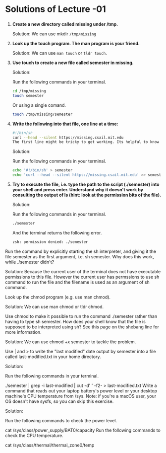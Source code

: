# Solutions of Lecture -01

###
1. **Create a new directory called missing under /tmp.**

    Solution: We can use mkdir ```/tmp/missing``` 

2. **Look up the touch program. The man program is your friend.**

    Solution: We can use ```man touch``` or ```tldr touch```.

3. **Use touch to create a new file called semester in missing.**

    Solution:

    Run the following commands in your terminal.

    ```bash
    cd /tmp/missing
    touch semester
    ```

    Or using a single comand.

    ```bash
    touch /tmp/missing/semester
    ```

4. **Write the following into that file, one line at a time:**

    ```bash
    #!/bin/sh
    curl --head --silent https://missing.csail.mit.edu
    The first line might be tricky to get working. Its helpful to know that # starts a comment in Bash, and ! has a special meaning even within double-quoted (") strings. Bash treats single-quoted strings (') differently: they will do the trick in this case. See the Bash quoting manual page for more information.
    ```

    Solution:

    Run the following commands in your terminal.

    ```bash
    echo '#!/bin/sh' > semester
    echo 'curl --head --silent https://missing.csail.mit.edu' >> semester
    ```

5. **Try to execute the file, i.e. type the path to the script (./semester) into your shell and press enter. Understand why it doesn't work by consulting the output of ls (hint: look at the permission bits of the file).**

    Solution:

    Run the following commands in your terminal.

    ```bash
    ./semester
    ```

    And the terminal returns the following error.

    ```bash 
    zsh: permission denied: ./semester
    ```

Run the command by explicitly starting the sh interpreter, and giving it the file semester as the first argument, i.e. sh semester. Why does this work, while ./semester didn't?

Solution: Because the current user of the terminal does not have executable permissions to this file. However the current user has permssions to use sh command to run the file and the filename is used as an argument of sh command.

Look up the chmod program (e.g. use man chmod).

Solution: We can use man chmod or tldr chmod.

Use chmod to make it possible to run the command ./semester rather than having to type sh semester. How does your shell know that the file is supposed to be interpreted using sh? See this page on the shebang line for more information.

Solution: We can use chmod +x semester to tackle the problem.

Use | and > to write the "last modified" date output by semester into a file called last-modified.txt in your home directory.

Solution:

Run the following commands in your terminal.

./semester | grep -i last-modified | cut -d' ' -f2- > last-modified.txt
Write a command that reads out your laptop battery's power level or your desktop machine's CPU temperature from /sys. Note: if you're a macOS user, your OS doesn't have sysfs, so you can skip this exercise.

Solution:

Run the following commands to check the power level.

cat /sys/class/power_supply/BAT0/capacity
Run the following commands to check the CPU temperature.

cat /sys/class/thermal/thermal_zone0/temp